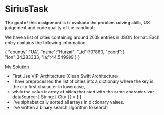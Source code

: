 # SiriusTask

The goal of this assignment is to evaluate the problem solving skills, UX judgement and code quality of the candidate.

We have a list of cities containing around 200k entries in JSON format. Each entry contains the following information:

{
    "country":"UA",
    "name":"Hurzuf",
    "_id":707860,
    "coord":{
            "lon":34.283333,
        "lat":44.549999
    }
}

My Solution 

- First Use VIP-Architecture (Clean Swift Architecture)
- I have preprocessed the list of cities into a dictionary where the key is the city first character in lowercase,
- while the value is array of cities that start with the same character. var dataSource: [ String: [ City ] ] = [:]
- I've alphabetically sorted all arrays in dictionary values.
- I've written a binary search algorithm to search 
